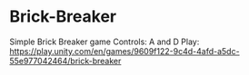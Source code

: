 # Brick-Breaker
Simple Brick Breaker game
Controls: A and D
Play: https://play.unity.com/en/games/9609f122-9c4d-4afd-a5dc-55e977042464/brick-breaker

